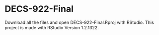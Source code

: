 # DECS-922-Final

Download all the files and open DECS-922-Final.Rproj with RStudio.
This project is made with RStudio Version 1.2.1322.
